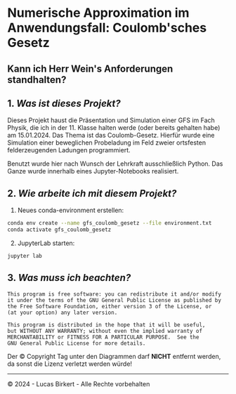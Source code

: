 # Numerische Approximation im Anwendungsfall: Coulomb'sches Gesetz

## Kann ich Herr Wein's Anforderungen standhalten?

## 1. *Was ist dieses Projekt?*

Dieses Projekt haust die Präsentation und Simulation einer GFS im Fach Physik, die ich in der 11. Klasse halten werde (oder bereits gehalten habe) am 15.01.2024. Das Thema ist das Coulomb-Gesetz. Hierfür wurde eine Simulation einer beweglichen Probeladung im Feld zweier ortsfesten felderzeugenden Ladungen programmiert.

Benutzt wurde hier nach Wunsch der Lehrkraft ausschließlich Python. Das Ganze wurde innerhalb eines Jupyter-Notebooks realisiert.

## 2. *Wie arbeite ich mit diesem Projekt?*

1. Neues conda-environment erstellen:

```sh
conda env create --name gfs_coulomb_gesetz --file environment.txt
conda activate gfs_coulomb_gesetz
```

2. JupyterLab starten:

```sh
jupyter lab
```

## 3. *Was muss ich beachten?*
```
This program is free software: you can redistribute it and/or modify
it under the terms of the GNU General Public License as published by
the Free Software Foundation, either version 3 of the License, or
(at your option) any later version.

This program is distributed in the hope that it will be useful,
but WITHOUT ANY WARRANTY; without even the implied warranty of
MERCHANTABILITY or FITNESS FOR A PARTICULAR PURPOSE.  See the
GNU General Public License for more details.
```

Der &copy; Copyright Tag unter den Diagrammen darf **NICHT** entfernt werden, da sonst die Lizenz verletzt werden würde!

----

&copy; 2024 - Lucas Birkert - Alle Rechte vorbehalten